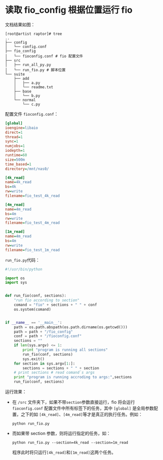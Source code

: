 # 读取 fio_config 根据位置运行 fio

文档结果如图：

```shell
[root@artist raptor]# tree
..
├── config
│   └── config.conf
├── fio_config
│   └── fioconfig.conf # fio 配置文件
├── src
│   ├── run_all_py.py
│   └── run_fio.py # 脚本位置
└── suite
    ├── add
    │   ├── a.py
    │   └── readme.txt
    ├── base
    │   └── b.py
    └── normal
        └── c.py
```

配置文件 `fioconfig.conf`：

```ini
[global]
ioengine=libaio
direct=1
thread=1
sync=1
numjobs=1
iodepth=1
runtime=60
size=500m
time_based=1
directory=/mnt/nas0/

[4k_read]
name=4k_read
bs=4k
rw=write
filename=fio_test_4k_read

[4m_read]
name=4m_read
bs=4m
rw=write
filename=fio_test_4m_read

[1m_read]
name=4m_read
bs=4m
rw=write
filename=fio_test_1m_read
```

`run_fio.py`代码：

```python
#!/usr/bin/python

import os
import sys


def run_fio(conf, sections):
	"run fio according to section"
	comand = "fio" + sections + " " + conf
	os.system(comand)


if __name__ == '__main__':
	path = os.path.abspath(os.path.dirname(os.getcwd()))
	path = path + "/fio_config"
	conf = path + "/fioconfig.conf"
	sections = ""
	if len(sys.argv) <= 1:
		print "program is running all sections"
		run_fio(conf, sections)
		sys.exit()
	for section in sys.argv[1:]:
		sections = sections + " " + section
	# print sections # read comand`s args
	print "program is running accroding to args:",sections	
	run_fio(conf, sections)
```

运行效果：

- 在 `/src` 文件夹下，如果不带`section`参数直接运行，fio 将会运行 `fioconfig.conf` 配置文件中所有标签下的任务，其中 `[global]` 是全局参数配置，之下的如 `[4k_read]`、`[4m_read]`等才是真正的执行任务。例如：

  ```shell
  python run_fio.py
  ```

- 而如果带 section  参数，则将运行指定的任务，如：

  ```shell
  python run_fio.py --section=4k_read --section=1m_read
  ```

  程序此时将只运行`[4k_read]`和`[1m_read]`这两个任务。
